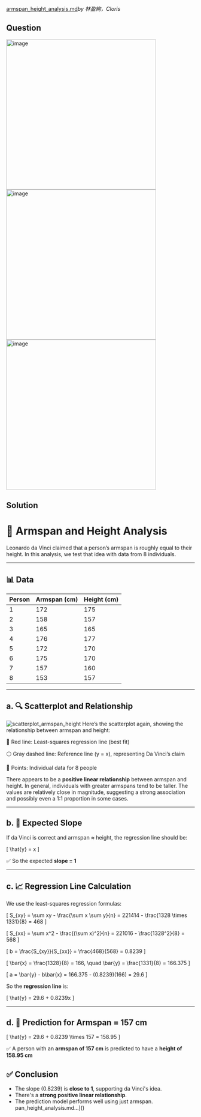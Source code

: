 [armspan_height_analysis.md](https://github.com/user-attachments/files/19722778/armspan_height_analysis.md)*by 林盈絢，Cloris*

## Question
<img width="400" alt="image" src="https://github.com/user-attachments/assets/f120c1af-806c-4230-8159-4dc7c0eaf27b" /><br>
<img width="400" alt="image" src="https://github.com/user-attachments/assets/77ec315a-f6aa-4a0a-bed7-5f5ceb05bcc4" /><br>
<img width="400" alt="image" src="https://github.com/user-attachments/assets/3a128427-9db5-4d09-9f30-b680b6cb8f43" />


## Solution
# 📏 Armspan and Height Analysis

Leonardo da Vinci claimed that a person’s armspan is roughly equal to their height. In this analysis, we test that idea with data from 8 individuals.

---

## 📊 Data

| Person | Armspan (cm) | Height (cm) |
|--------|--------------|-------------|
| 1      | 172          | 175         |
| 2      | 158          | 157         |
| 3      | 165          | 165         |
| 4      | 176          | 177         |
| 5      | 172          | 170         |
| 6      | 175          | 170         |
| 7      | 157          | 160         |
| 8      | 153          | 157         |

---

## a. 🔍 Scatterplot and Relationship
![scatterplot_armspan_height](https://github.com/user-attachments/assets/2287ed55-807a-42c6-9b52-c634a7715b47)
Here’s the scatterplot again, showing the relationship between armspan and height:

🔴 Red line: Least-squares regression line (best fit)

⚪ Gray dashed line: Reference line (y = x), representing Da Vinci’s claim

📌 Points: Individual data for 8 people

There appears to be a **positive linear relationship** between armspan and height. In general, individuals with greater armspans tend to be taller. The values are relatively close in magnitude, suggesting a strong association and possibly even a 1:1 proportion in some cases.


---

## b. 📐 Expected Slope

If da Vinci is correct and armspan ≈ height, the regression line should be:

\[
\hat{y} = x
\]

✅ So the expected **slope = 1**

---

## c. 📈 Regression Line Calculation

We use the least-squares regression formulas:

\[
S_{xy} = \sum xy - \frac{\sum x \sum y}{n} = 221414 - \frac{1328 \times 1331}{8} = 468
\]

\[
S_{xx} = \sum x^2 - \frac{(\sum x)^2}{n} = 221016 - \frac{1328^2}{8} = 568
\]

\[
b = \frac{S_{xy}}{S_{xx}} = \frac{468}{568} = 0.8239
\]

\[
\bar{x} = \frac{1328}{8} = 166, \quad \bar{y} = \frac{1331}{8} = 166.375
\]

\[
a = \bar{y} - b\bar{x} = 166.375 - (0.8239)(166) = 29.6
\]

So the **regression line** is:

\[
\hat{y} = 29.6 + 0.8239x
\]

---

## d. 🔮 Prediction for Armspan = 157 cm

\[
\hat{y} = 29.6 + 0.8239 \times 157 = 158.95
\]

✅ A person with an **armspan of 157 cm** is predicted to have a **height of 158.95 cm**

## ✅ Conclusion

- The slope (0.8239) is **close to 1**, supporting da Vinci's idea.
- There's a **strong positive linear relationship**.
- The prediction model performs well using just armspan.
pan_height_analysis.md…]()

